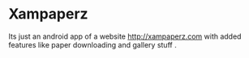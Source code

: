 # Xampaperz
Its just an android app of a website http://xampaperz.com with added features like paper downloading and gallery stuff .
